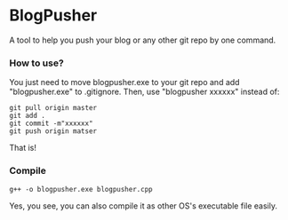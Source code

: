 # BlogPusher
A tool to help you push your blog or any other git repo by one command.

### How to use?
You just need to move blogpusher.exe to your git repo and add "blogpusher.exe" to .gitignore.
Then, use "blogpusher xxxxxx" instead of:
```
git pull origin master
git add .
git commit -m"xxxxxx"
git push origin matser
```
That is!

### Compile
```
g++ -o blogpusher.exe blogpusher.cpp
```
Yes, you see, you can also compile it as other OS's executable file easily.
